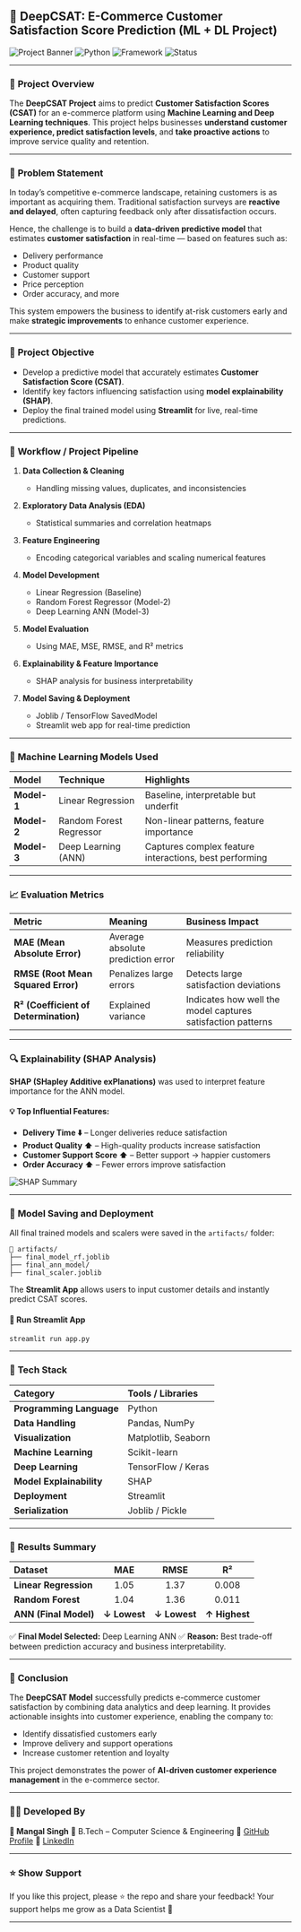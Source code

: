 ## 🧠 **DeepCSAT: E-Commerce Customer Satisfaction Score Prediction (ML + DL Project)**

![Project Banner](https://img.shields.io/badge/Machine%20Learning-Ecommerce-blue?style=for-the-badge)
![Python](https://img.shields.io/badge/Python-3.10+-yellow?style=for-the-badge\&logo=python)
![Framework](https://img.shields.io/badge/TensorFlow%20%7C%20Scikit--Learn-orange?style=for-the-badge\&logo=tensorflow)
![Status](https://img.shields.io/badge/Status-Completed-success?style=for-the-badge)

---

### 📌 **Project Overview**

The **DeepCSAT Project** aims to predict **Customer Satisfaction Scores (CSAT)** for an e-commerce platform using **Machine Learning and Deep Learning techniques**.
This project helps businesses **understand customer experience, predict satisfaction levels**, and **take proactive actions** to improve service quality and retention.

---

### 🎯 **Problem Statement**

In today’s competitive e-commerce landscape, retaining customers is as important as acquiring them.
Traditional satisfaction surveys are **reactive and delayed**, often capturing feedback only after dissatisfaction occurs.

Hence, the challenge is to build a **data-driven predictive model** that estimates **customer satisfaction** in real-time — based on features such as:

* Delivery performance
* Product quality
* Customer support
* Price perception
* Order accuracy, and more

This system empowers the business to identify at-risk customers early and make **strategic improvements** to enhance customer experience.

---

### 🎯 **Project Objective**

* Develop a predictive model that accurately estimates **Customer Satisfaction Score (CSAT)**.
* Identify key factors influencing satisfaction using **model explainability (SHAP)**.
* Deploy the final trained model using **Streamlit** for live, real-time predictions.

---

### 🧩 **Workflow / Project Pipeline**

1. **Data Collection & Cleaning**

   * Handling missing values, duplicates, and inconsistencies
2. **Exploratory Data Analysis (EDA)**

   * Statistical summaries and correlation heatmaps
3. **Feature Engineering**

   * Encoding categorical variables and scaling numerical features
4. **Model Development**

   * Linear Regression (Baseline)
   * Random Forest Regressor (Model-2)
   * Deep Learning ANN (Model-3)
5. **Model Evaluation**

   * Using MAE, MSE, RMSE, and R² metrics
6. **Explainability & Feature Importance**

   * SHAP analysis for business interpretability
7. **Model Saving & Deployment**

   * Joblib / TensorFlow SavedModel
   * Streamlit web app for real-time prediction

---

### 🤖 **Machine Learning Models Used**

| Model       | Technique               | Highlights                                             |
| :---------- | :---------------------- | :----------------------------------------------------- |
| **Model-1** | Linear Regression       | Baseline, interpretable but underfit                   |
| **Model-2** | Random Forest Regressor | Non-linear patterns, feature importance                |
| **Model-3** | Deep Learning (ANN)     | Captures complex feature interactions, best performing |

---

### 📈 **Evaluation Metrics**

| Metric                                | Meaning                           | Business Impact                                             |
| :------------------------------------ | :-------------------------------- | :---------------------------------------------------------- |
| **MAE (Mean Absolute Error)**         | Average absolute prediction error | Measures prediction reliability                             |
| **RMSE (Root Mean Squared Error)**    | Penalizes large errors            | Detects large satisfaction deviations                       |
| **R² (Coefficient of Determination)** | Explained variance                | Indicates how well the model captures satisfaction patterns |

---

### 🔍 **Explainability (SHAP Analysis)**

**SHAP (SHapley Additive exPlanations)** was used to interpret feature importance for the ANN model.

#### 💡 Top Influential Features:

* **Delivery Time ⬇️** – Longer deliveries reduce satisfaction
* **Product Quality ⬆️** – High-quality products increase satisfaction
* **Customer Support Score ⬆️** – Better support → happier customers
* **Order Accuracy ⬆️** – Fewer errors improve satisfaction

![SHAP Summary](https://github.com/mangal-singh001/DeepCSAT_Eccomerce_Customer_Satisfaction_Score_Prediction_ML/blob/main/images/shap_summary.png)

---

### 💾 **Model Saving and Deployment**

All final trained models and scalers were saved in the `artifacts/` folder:

```
📁 artifacts/
├── final_model_rf.joblib
├── final_ann_model/
├── final_scaler.joblib
```

The **Streamlit App** allows users to input customer details and instantly predict CSAT scores.

#### 🚀 Run Streamlit App

```bash
streamlit run app.py
```

---

### 🧮 **Tech Stack**

| Category                 | Tools / Libraries   |
| :----------------------- | :------------------ |
| **Programming Language** | Python              |
| **Data Handling**        | Pandas, NumPy       |
| **Visualization**        | Matplotlib, Seaborn |
| **Machine Learning**     | Scikit-learn        |
| **Deep Learning**        | TensorFlow / Keras  |
| **Model Explainability** | SHAP                |
| **Deployment**           | Streamlit           |
| **Serialization**        | Joblib / Pickle     |

---

### 🧾 **Results Summary**

| Dataset               |      MAE     |     RMSE     |       R²      |
| :-------------------- | :----------: | :----------: | :-----------: |
| **Linear Regression** |     1.05     |     1.37     |     0.008     |
| **Random Forest**     |     1.04     |     1.36     |     0.011     |
| **ANN (Final Model)** | **↓ Lowest** | **↓ Lowest** | **↑ Highest** |

✅ **Final Model Selected:** Deep Learning ANN
✅ **Reason:** Best trade-off between prediction accuracy and business interpretability.

---

### 🏁 **Conclusion**

The **DeepCSAT Model** successfully predicts e-commerce customer satisfaction by combining data analytics and deep learning.
It provides actionable insights into customer experience, enabling the company to:

* Identify dissatisfied customers early
* Improve delivery and support operations
* Increase customer retention and loyalty

This project demonstrates the power of **AI-driven customer experience management** in the e-commerce sector.

---

### 👨‍💻 **Developed By**

**👤 Mangal Singh**
📍 B.Tech – Computer Science & Engineering
🔗 [GitHub Profile](https://github.com/mangal-singh001)
💼 [LinkedIn](https://www.linkedin.com/in/mangal-singh001)

---

### ⭐ **Show Support**

If you like this project, please ⭐ the repo and share your feedback!
Your support helps me grow as a Data Scientist 💪

---
